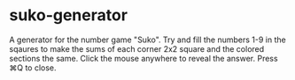 # suko-generator

A generator for the number game "Suko". Try and fill the numbers 1-9 in the sqaures to make the sums of each corner 2x2 square and the colored sections the same. Click the mouse anywhere to reveal the answer. Press ⌘Q to close.
